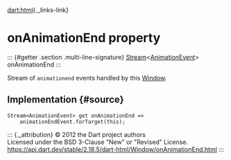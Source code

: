 [dart:html](../../dart-html/dart-html-library){._links-link}

onAnimationEnd property
=======================

::: {#getter .section .multi-line-signature}
[Stream](../../dart-async/stream-class)\<[AnimationEvent](../animationevent-class)\>
onAnimationEnd
:::

Stream of `animationend` events handled by this
[Window](../window-class).

Implementation {#source}
--------------

``` {.language-dart data-language="dart"}
Stream<AnimationEvent> get onAnimationEnd =>
    animationEndEvent.forTarget(this);
```

::: {._attribution}
© 2012 the Dart project authors\
Licensed under the BSD 3-Clause \"New\" or \"Revised\" License.\
<https://api.dart.dev/stable/2.18.5/dart-html/Window/onAnimationEnd.html>
:::
